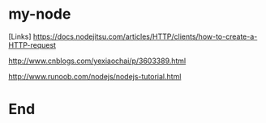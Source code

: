 # my-node

[Links]
https://docs.nodejitsu.com/articles/HTTP/clients/how-to-create-a-HTTP-request

http://www.cnblogs.com/yexiaochai/p/3603389.html

http://www.runoob.com/nodejs/nodejs-tutorial.html

# End
